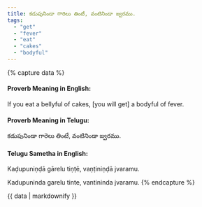 ```yaml
---
title: కడుపునిండా గారెలు తింటే, వంటినిండా జ్వరము.
tags:
  - "get"
  - "fever"
  - "eat"
  - "cakes"
  - "bodyful"
---
```


{% capture data %}
#### Proverb Meaning in English:
If you eat a bellyful of cakes, [you will get] a bodyful of fever.

#### Proverb Meaning in Telugu:
కడుపునిండా గారెలు తింటే, వంటినిండా జ్వరము.

#### Telugu Sametha in English:
Kaḍupuniṇḍā gārelu tiṇṭē, vaṇṭiniṇḍā jvaramu.

Kadupuninda garelu tinte, vantininda jvaramu.
{% endcapture %}

{{ data | markdownify }}

